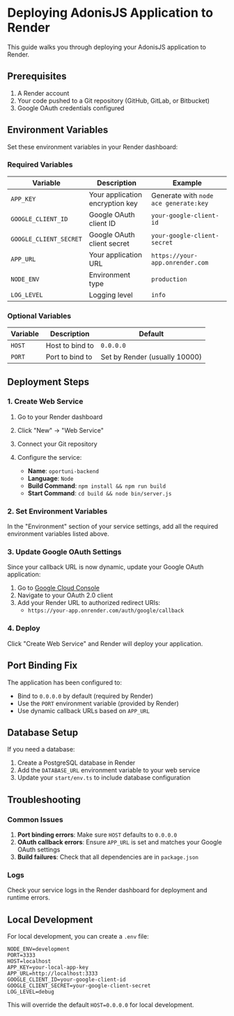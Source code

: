 # Deploying AdonisJS Application to Render

This guide walks you through deploying your AdonisJS application to Render.

## Prerequisites

1. A Render account
2. Your code pushed to a Git repository (GitHub, GitLab, or Bitbucket)
3. Google OAuth credentials configured

## Environment Variables

Set these environment variables in your Render dashboard:

### Required Variables

| Variable | Description | Example |
|----------|-------------|---------|
| `APP_KEY` | Your application encryption key | Generate with `node ace generate:key` |
| `GOOGLE_CLIENT_ID` | Google OAuth client ID | `your-google-client-id` |
| `GOOGLE_CLIENT_SECRET` | Google OAuth client secret | `your-google-client-secret` |
| `APP_URL` | Your application URL | `https://your-app.onrender.com` |
| `NODE_ENV` | Environment type | `production` |
| `LOG_LEVEL` | Logging level | `info` |

### Optional Variables

| Variable | Description | Default |
|----------|-------------|---------|
| `HOST` | Host to bind to | `0.0.0.0` |
| `PORT` | Port to bind to | Set by Render (usually 10000) |

## Deployment Steps

### 1. Create Web Service

1. Go to your Render dashboard
2. Click "New" → "Web Service"
3. Connect your Git repository
4. Configure the service:

   - **Name**: `oportuni-backend`
   - **Language**: `Node`
   - **Build Command**: `npm install && npm run build`
   - **Start Command**: `cd build && node bin/server.js`

### 2. Set Environment Variables

In the "Environment" section of your service settings, add all the required environment variables listed above.

### 3. Update Google OAuth Settings

Since your callback URL is now dynamic, update your Google OAuth application:

1. Go to [Google Cloud Console](https://console.cloud.google.com/)
2. Navigate to your OAuth 2.0 client
3. Add your Render URL to authorized redirect URIs:
   - `https://your-app.onrender.com/auth/google/callback`

### 4. Deploy

Click "Create Web Service" and Render will deploy your application.

## Port Binding Fix

The application has been configured to:
- Bind to `0.0.0.0` by default (required by Render)
- Use the `PORT` environment variable (provided by Render)
- Use dynamic callback URLs based on `APP_URL`

## Database Setup

If you need a database:

1. Create a PostgreSQL database in Render
2. Add the `DATABASE_URL` environment variable to your web service
3. Update your `start/env.ts` to include database configuration

## Troubleshooting

### Common Issues

1. **Port binding errors**: Make sure `HOST` defaults to `0.0.0.0`
2. **OAuth callback errors**: Ensure `APP_URL` is set and matches your Google OAuth settings
3. **Build failures**: Check that all dependencies are in `package.json`

### Logs

Check your service logs in the Render dashboard for deployment and runtime errors.

## Local Development

For local development, you can create a `.env` file:

```env
NODE_ENV=development
PORT=3333
HOST=localhost
APP_KEY=your-local-app-key
APP_URL=http://localhost:3333
GOOGLE_CLIENT_ID=your-google-client-id
GOOGLE_CLIENT_SECRET=your-google-client-secret
LOG_LEVEL=debug
```

This will override the default `HOST=0.0.0.0` for local development. 